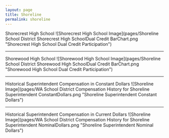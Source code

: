 ```yaml
---
layout: page
title: Shoreline
permalink: shoreline
---
```



Shorecrest High School
![Shorecrest High School Image](pages/Shoreline School District Shorecrest High SchoolDual Credit BarChart.png "Shorecrest High School Dual Credit Participation")

___

Shorewood High School
![Shorewood High School Image](pages/Shoreline School District Shorewood High SchoolDual Credit BarChart.png "Shorewood High School Dual Credit Participation")

___

Historical Superintendent Compensation in Constant Dollars
![Shoreline Image](pages/WA School District Compensation History for Shoreline Superintendent ConstantDollars.png "Shoreline Superintendent Constant Dollars")

___

Historical Superintendent Compensation in Current Dollars
![Shoreline Image](pages/WA School District Compensation History for Shoreline Superintendent NominalDollars.png "Shoreline Superintendent Nominal Dollars")
